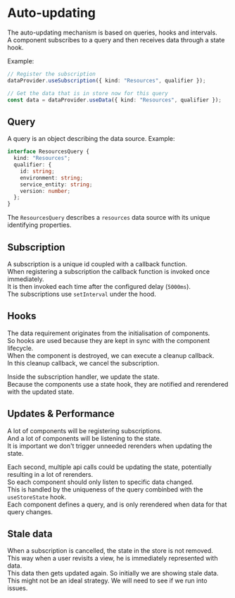 # Auto-updating

The auto-updating mechanism is based on queries, hooks and intervals.  
A component subscribes to a query and then receives data through a state hook.

Example:

```typescript
// Register the subscription
dataProvider.useSubscription({ kind: "Resources", qualifier });

// Get the data that is in store now for this query
const data = dataProvider.useData({ kind: "Resources", qualifier });
```

## Query

A query is an object describing the data source.
Example:

```typescript
interface ResourcesQuery {
  kind: "Resources";
  qualifier: {
    id: string;
    environment: string;
    service_entity: string;
    version: number;
  };
}
```

The `ResourcesQuery` describes a `resources` data source with its unique identifying properties.

## Subscription

A subscription is a unique id coupled with a callback function.  
When registering a subscription the callback function is invoked once immediately.  
It is then invoked each time after the configured delay (`5000ms`).  
The subscriptions use `setInterval` under the hood.

## Hooks

The data requirement originates from the initialisation of components.  
So hooks are used because they are kept in sync with the component lifecycle.  
When the component is destroyed, we can execute a cleanup callback.  
In this cleanup callback, we cancel the subscription.

Inside the subscription handler, we update the state.  
Because the components use a state hook, they are notified and rerendered with the updated state.

## Updates & Performance

A lot of components will be registering subscriptions.  
And a lot of components will be listening to the state.  
It is important we don't trigger unneeded rerenders when updating the state.

Each second, multiple api calls could be updating the state, potentially resulting in a lot of rerenders.  
So each component should only listen to specific data changed.  
This is handled by the uniqueness of the query combinbed with the `useStoreState` hook.  
Each component defines a query, and is only rerendered when data for that query changes.

## Stale data

When a subscription is cancelled, the state in the store is not removed.  
This way when a user revisits a view, he is immediately represented with data.  
This data then gets updated again. So initially we are showing stale data.  
This might not be an ideal strategy. We will need to see if we run into issues.
